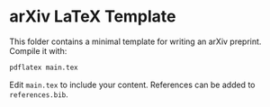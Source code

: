 # arXiv LaTeX Template

This folder contains a minimal template for writing an arXiv preprint.
Compile it with:

```bash
pdflatex main.tex
```

Edit `main.tex` to include your content. References can be added to
`references.bib`.
